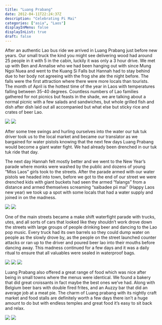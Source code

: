 ```yaml
---
title: "Luang Prabang"
date: 2012-04-11T22:24:37Z
description: "Celebrating Pi Mai"
categories: ["asia", "Laos"]
displayInMenu: false
displayInList: true
draft: false
---
```


 After an authentic Lao bus ride we arrived in Luang Prabang just before new years. Our small truck the kind you might see delivering wood had around 25 people in it with 5 in the cabin, luckily it was only a 3 hour drive.
We met up with Ben and Annalise who we had been hanging out with since Mung Ngoi Nuea and went to the Kuang Si Falls but Hannah had to stay behind due to her body not agreeing with the frog she ate the night before. The falls were the first attraction where there were more locals than tourists. The month of April is the hottest time of the year in Laos with temperatures falling between 35-40 degrees. Countless numbers of Lao families gathered for not picnics but feasts in the shade, we are talking about a normal picnic with a few salads and sandwiches, but whole grilled fish and dish after dish laid out all accompanied but what else but sticky rice and crates of beer Lao.

![](/luang_prabang/luang_prabang1.jpg)
![](/luang_prabang/luang_prabang2.jpg)

After some tree swings and hurling ourselves into the water our tuk tuk driver took us to the local market and became our translator as we bargained for water pistols knowing that the next few days Luang Prabang would become a giant water fight. We had already been drenched in our tuk tuk ride that day.

The next day Hannah felt mostly better and we went to the New Year’s parade where monks were washed by the public and dozens of young “Miss Laos” girls took to the streets. After the parade armed with our water pistols we headed into town, before we got to the end of our street we were drenched kids with giant buckets had seen the armed “falangs” from a distance and armed themselves screaming “saibadee pii mai” (Happy Laos new year) we took up a spot with some locals that had a water supply and joined in on the madness.


![](/luang_prabang/luang_prabang3.jpg)
![](/luang_prabang/luang_prabang4.jpg)

One of the main streets became a make shift waterfight parade with trucks, utes, and all sorts of cars that looked like they shouldn’t work drove down the streets with large groups of people drinking beer and dancing to the Lao pop music. Every truck had its own barrels so they could dump water on people as the slowly drove by, as the people on the street launched counter attacks or ran up to the driver and poured beer lao into their mouths before dancing away. This madness continued for a few days and it was a daily ritual to ensure that all valuables were sealed in waterproof bags.



![](/luang_prabang/luang_prabang5.jpg)
![](/luang_prabang/luang_prabang6.jpg)
![](/luang_prabang/luang_prabang7.jpg)

Luang Prabang also offered a great range of food which was nice after being in small towns where the menus were identical. We found a bakery that did great croissants in fact maybe the best ones we’ve had. Along with Belgium beer bars with double fired frites, and an Auzzy bar that did an average job at a meat pie.
The charm of Luang prabang with its nightly craft market and food stalls are definitely worth a few days there isn’t a huge amount to do but with endless temples and great food it’s easy to sit back and relax.


![](/luang_prabang/luang_prabang8.jpg)
![](/luang_prabang/luang_prabang9.jpg)
